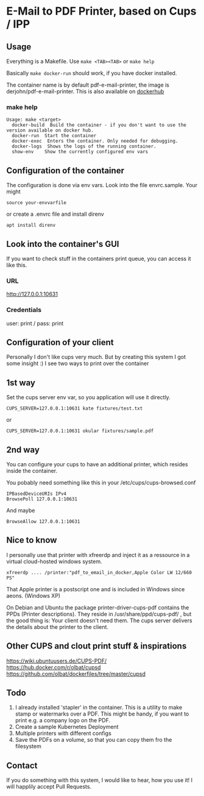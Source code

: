# E-Mail to PDF Printer, based on Cups / IPP

## Usage
Everything is a Makefile. Use ```make <TAB><TAB>``` or ```make help```

Basically ```make docker-run``` should work, if you have docker installed.

The container name is by default pdf-e-mail-printer, the image is derjohn/pdf-e-mail-printer. This is also available on [dockerhub](https://hub.docker.com/repository/docker/derjohn/pdf-e-mail-printer)

### make help
```
Usage: make <target>
  docker-build  Build the container - if you don't want to use the version available on docker hub.
  docker-run  Start the container
  docker-exec  Enters the container. Only needed for debugging.
  docker-logs  Shows the logs of the running container.
  show-env    Show the currently configured env vars
```

## Configuration of the container
The configuration is done via env vars. Look into the file envrc.sample.
Your might 
```
source your-envvarfile
```
or create a .envrc file and install direnv
```
apt install direnv
```

## Look into the container's GUI
If you want to check stuff in the containers print queue, you can access it like this.

### URL
http://127.0.0.1:10631

### Credentials
user: print / pass: print

## Configuration of your client
Personally I don't like cups very much. But by creating this system I got some insight :)
I see two ways to print over the container

## 1st way
Set the cups server env var, so you application will use it directly.

```
CUPS_SERVER=127.0.0.1:10631 kate fixtures/test.txt
```
or
```
CUPS_SERVER=127.0.0.1:10631 okular fixtures/sample.pdf
```

## 2nd way
You can configure your cups to have an additional printer, which resides inside the container.

You pobably need something like this in your /etc/cups/cups-browsed.conf
```
IPBasedDeviceURIs IPv4
BrowsePoll 127.0.0.1:10631
```

And maybe 
```
BrowseAllow 127.0.0.1:10631
```

## Nice to know
I personally use that printer with xfreerdp and inject it as a ressource in a virtual cloud-hosted windows system.

```
xfreerdp .... /printer:"pdf_to_email_in_docker,Apple Color LW 12/660 PS"
```

That Apple printer is a postscript one and is included in Windows since aeons. (Windows XP)

On Debian and Ubuntu the package printer-driver-cups-pdf contains the PPDs (Printer descriptions). They reside in /usr/share/ppd/cups-pdf/ , but the good thing is: Your client doesn't need them. The cups server delivers the details about the printer to the client.

## Other CUPS and clout print stuff & inspirations
https://wiki.ubuntuusers.de/CUPS-PDF/
https://hub.docker.com/r/olbat/cupsd
https://github.com/olbat/dockerfiles/tree/master/cupsd

## Todo
1. I already installed 'stapler' in the container. This is a utility to make stamp or watermarks over a PDF.
This might be handy, if you want to print e.g. a company logo on the PDF.
2. Create a sample Kubernetes Deployment
3. Multiple printers with different configs
4. Save the PDFs on a volume, so that you can copy them fro the filesystem

## Contact
If you do something with this system, I would like to hear, how you use it! I will happlily accept Pull Requests.


